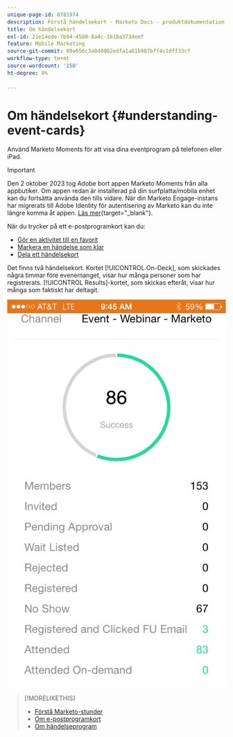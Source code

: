 ```yaml
---
unique-page-id: 8781974
description: Förstå händelsekort - Marketo Docs - produktdokumentation
title: Om händelsekort
exl-id: 21e14ede-7b94-4580-8a4c-1b18a3734eef
feature: Mobile Marketing
source-git-commit: 09a656c3a0d0002edfa1a61b987bff4c1dff33cf
workflow-type: tm+mt
source-wordcount: '150'
ht-degree: 0%

---
```


# Om händelsekort {#understanding-event-cards}

Använd Marketo Moments för att visa dina eventprogram på telefonen eller iPad.

>[!IMPORTANT]
>
>Den 2 oktober 2023 tog Adobe bort appen Marketo Moments från alla appbutiker. Om appen redan är installerad på din surfplatta/mobila enhet kan du fortsätta använda den tills vidare. När din Marketo Engage-instans har migrerats till Adobe Identity för autentisering av Marketo kan du inte längre komma åt appen. [Läs mer](https://nation.marketo.com/t5/product-discussions/marketo-events-app-and-marketo-moments-app-end-of-life/m-p/340712/highlight/true#M193869){target="_blank"}.

När du trycker på ett e-postprogramkort kan du:

* [Gör en aktivitet till en favorit](/help/marketo/product-docs/core-marketo-concepts/mobile-apps/marketo-moments/working-with-moments/creating-a-favorite.md)
* [Markera en händelse som klar](/help/marketo/product-docs/core-marketo-concepts/mobile-apps/marketo-moments/working-with-moments/marking-it-done.md)
* [Dela ett händelsekort](/help/marketo/product-docs/core-marketo-concepts/mobile-apps/marketo-moments/working-with-moments/sharing-a-moment.md)

Det finns två händelsekort. Kortet [!UICONTROL On-Deck], som skickades några timmar före evenemanget, visar hur många personer som har registrerats. [!UICONTROL Results]-kortet, som skickas efteråt, visar hur många som faktiskt har deltagit.

![](assets/image2015-7-15-16-3a56-3a16.png)

>[!MORELIKETHIS]
>
>* [Förstå Marketo-stunder](/help/marketo/product-docs/core-marketo-concepts/mobile-apps/marketo-moments/understanding-moments/understanding-marketo-moments.md)
>* [Om e-postprogramkort](/help/marketo/product-docs/core-marketo-concepts/mobile-apps/marketo-moments/understanding-moments/understanding-email-program-cards.md)
>* [Om händelseprogram](/help/marketo/product-docs/demand-generation/events/understanding-events/understanding-event-programs.md)
